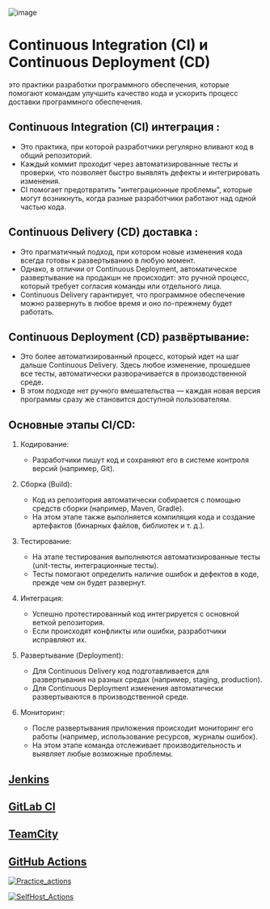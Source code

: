 ![image](https://github.com/user-attachments/assets/4823a4b8-1f0a-4bc0-8812-3e339efe3a6a)

# Continuous Integration (CI) и Continuous Deployment (CD) 
это практики разработки программного обеспечения, которые помогают командам улучшить качество кода и ускорить процесс доставки программного обеспечения.

## Continuous Integration (CI) интеграция :  
- Это практика, при которой разработчики регулярно вливают код в общий репозиторий. 
- Каждый коммит проходит через автоматизированные тесты и проверки, что позволяет быстро выявлять дефекты и интегрировать изменения.
- CI помогает предотвратить "интеграционные проблемы", которые могут возникнуть, когда разные разработчики работают над одной частью кода.

## Continuous Delivery (CD) доставка : 
- Это прагматичный подход, при котором новые изменения кода всегда готовы к развертыванию в любую момент.
- Однако, в отличии от Continuous Deployment, автоматическое развертывание на продакшн не происходит: это ручной процесс, который требует согласия команды или отдельного лица. 
- Continuous Delivery гарантирует, что программное обеспечение можно развернуть в любое время и оно по-прежнему будет работать.

## Continuous Deployment (CD) развёртывание:
- Это более автоматизированный процесс, который идет на шаг дальше Continuous Delivery. Здесь любое изменение, прошедшее все тесты, автоматически разворачивается в производственной среде.
- В этом подходе нет ручного вмешательства — каждая новая версия программы сразу же становится доступной пользователям.

## Основные этапы CI/CD:

1. Кодирование:
   - Разработчики пишут код и сохраняют его в системе контроля версий (например, Git).

2. Сборка (Build):
   - Код из репозитория автоматически собирается с помощью средств сборки (например, Maven, Gradle).
   - На этом этапе также выполняется компиляция кода и создание артефактов (бинарных файлов, библиотек и т. д.).

3. Тестирование:
   - На этапе тестирования выполняются автоматизированные тесты (unit-тесты, интеграционные тесты).
   - Тесты помогают определить наличие ошибок и дефектов в коде, прежде чем он будет развернут.

4. Интеграция:
   - Успешно протестированный код интегрируется с основной веткой репозитория.
   - Если происходят конфликты или ошибки, разработчики исправляют их.

5. Развертывание (Deployment):
   - Для Continuous Delivery код подготавливается для развертывания на разных средах (например, staging, production).
   - Для Continuous Deployment изменения автоматически развертываются в производственной среде.

6. Мониторинг:
   - После развертывания приложения происходит мониторинг его работы (например, использование ресурсов, журналы ошибок).
   - На этом этапе команда отслеживает производительность и выявляет любые возможные проблемы.

## [Jenkins](https://github.com/Wireflex/CI-CD/blob/7ade2650a8f51ed0a84bf1c25ef5bee920f265f2/Jenkins)

## [GitLab CI](https://github.com/Wireflex/CI-CD/blob/be2c9fb916bb5d34e67d85eea0d60bb14b6d0f9c/GitLab/README.md)

## [TeamCity](https://github.com/Wireflex/CI-CD/tree/88b1df97c2e9d2d8280e3076fe3b2ce5e8138eb1/TeamCity)

## [GitHub Actions ](https://github.com/Wireflex/CI-CD/blob/e56c829225f8b6d5a4f36c6eb397ff50df8e7825/GitHubActions)

[![Practice_actions](https://github.com/Wireflex/CI-CD/actions/workflows/main.yml/badge.svg)](https://github.com/Wireflex/CI-CD/actions/workflows/main.yml)

[![SelfHost_Actions](https://github.com/Wireflex/CI-CD/actions/workflows/SelfHost_Actions.yml/badge.svg?branch=main)](https://github.com/Wireflex/CI-CD/actions/workflows/SelfHost_Actions.yml)

